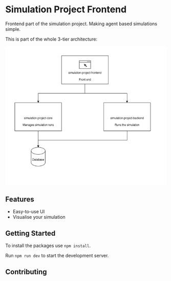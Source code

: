 # Simulation Project Frontend

Frontend part of the simulation project. Making agent based simulations simple. 

This is part of the whole 3-tier architecture: 

![](public/docs/Summary_Architecture.png)

## Features
* Easy-to-use UI
* Visualise your simulation

## Getting Started
To install the packages use `npm install`. 

Run `npm run dev` to start the development server. 

## Contributing
